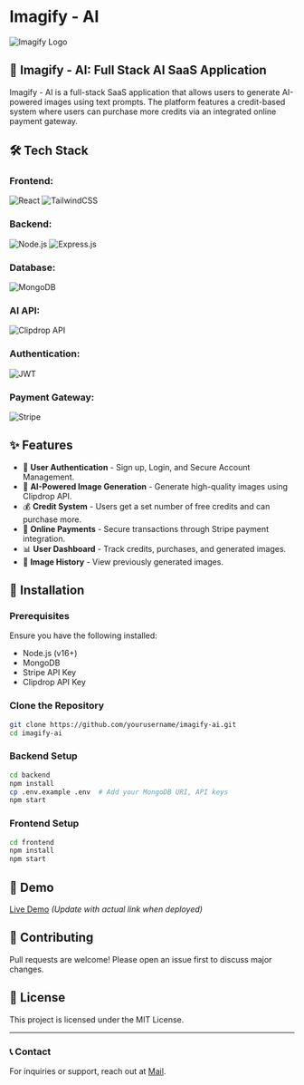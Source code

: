 # Imagify - AI

![Imagify Logo](https://via.placeholder.com/150)

## 🚀 Imagify - AI: Full Stack AI SaaS Application
Imagify - AI is a full-stack SaaS application that allows users to generate AI-powered images using text prompts. The platform features a credit-based system where users can purchase more credits via an integrated online payment gateway.

## 🛠️ Tech Stack

### Frontend:
![React](https://img.shields.io/badge/React-61DAFB?style=for-the-badge&logo=react&logoColor=black)
![TailwindCSS](https://img.shields.io/badge/TailwindCSS-38B2AC?style=for-the-badge&logo=tailwind-css&logoColor=white)

### Backend:
![Node.js](https://img.shields.io/badge/Node.js-339933?style=for-the-badge&logo=node.js&logoColor=white)
![Express.js](https://img.shields.io/badge/Express.js-000000?style=for-the-badge&logo=express&logoColor=white)

### Database:
![MongoDB](https://img.shields.io/badge/MongoDB-47A248?style=for-the-badge&logo=mongodb&logoColor=white)

### AI API:
![Clipdrop API](https://img.shields.io/badge/Clipdrop-FF9900?style=for-the-badge&logo=ai&logoColor=white)

### Authentication:
![JWT](https://img.shields.io/badge/JWT-000000?style=for-the-badge&logo=jsonwebtokens&logoColor=white)

### Payment Gateway:
![Stripe](https://img.shields.io/badge/Stripe-6264A7?style=for-the-badge&logo=stripe&logoColor=white)

## ✨ Features
- 🔐 **User Authentication** - Sign up, Login, and Secure Account Management.
- 🎨 **AI-Powered Image Generation** - Generate high-quality images using Clipdrop API.
- 💰 **Credit System** - Users get a set number of free credits and can purchase more.
- 🛒 **Online Payments** - Secure transactions through Stripe payment integration.
- 📊 **User Dashboard** - Track credits, purchases, and generated images.
- 📂 **Image History** - View previously generated images.

## 📜 Installation
### Prerequisites
Ensure you have the following installed:
- Node.js (v16+)
- MongoDB
- Stripe API Key
- Clipdrop API Key

### Clone the Repository
```sh
git clone https://github.com/yourusername/imagify-ai.git
cd imagify-ai
```

### Backend Setup
```sh
cd backend
npm install
cp .env.example .env  # Add your MongoDB URI, API keys
npm start
```

### Frontend Setup
```sh
cd frontend
npm install
npm start
```

## 📸 Demo
[Live Demo](https://imagify-ai.com) *(Update with actual link when deployed)*

## 📌 Contributing
Pull requests are welcome! Please open an issue first to discuss major changes.

## 📄 License
This project is licensed under the MIT License.

---
### 📞 Contact
For inquiries or support, reach out at [Mail](mailto:bharathkumar.connect@gmail.com).

